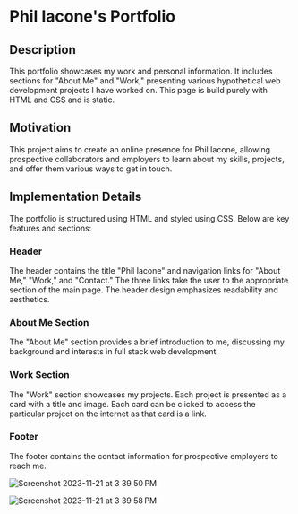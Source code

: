 # Phil Iacone's Portfolio

## Description

This portfolio showcases my work and personal information. It includes sections for "About Me" and "Work," presenting various hypothetical web development projects I have worked on. This page is build purely with HTML and CSS and is static.

## Motivation

This project aims to create an online presence for Phil Iacone, allowing prospective collaborators and employers to learn about my skills, projects, and offer them various ways to get in touch.

## Implementation Details

The portfolio is structured using HTML and styled using CSS. Below are key features and sections:

### Header

The header contains the title "Phil Iacone" and navigation links for "About Me," "Work," and "Contact." The three links take the user to the appropriate section of the main page. The header design emphasizes readability and aesthetics.

### About Me Section

The "About Me" section provides a brief introduction to me, discussing my background and interests in full stack web development.

### Work Section

The "Work" section showcases my projects. Each project is presented as a card with a title and image. Each card can be clicked to access the particular project on the internet as that card is a link.

### Footer

The footer contains the contact information for prospective employers to reach me.

![Screenshot 2023-11-21 at 3 39 50 PM](https://github.com/p-iacone88/Portfolio_Project/assets/50248763/cbf08361-d8df-472a-9f45-8ef058e054ef)

![Screenshot 2023-11-21 at 3 39 58 PM](https://github.com/p-iacone88/Portfolio_Project/assets/50248763/e10999b8-5e67-49e7-9fcd-be47113b83b8)


